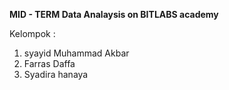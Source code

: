 **MID - TERM Data Analaysis on BITLABS academy**

Kelompok : 
1. syayid Muhammad Akbar
2. Farras Daffa
3. Syadira hanaya
